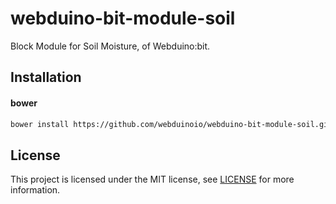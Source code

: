 # webduino-bit-module-soil

Block Module for Soil Moisture, of Webduino:bit.

## Installation
#### bower
```sh
bower install https://github.com/webduinoio/webduino-bit-module-soil.git
```

## License

This project is licensed under the MIT license, see [LICENSE](LICENSE) for more information.
